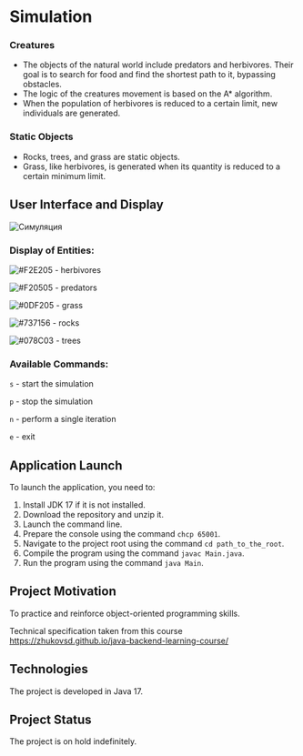 # Simulation

### Creatures
- The objects of the natural world include predators and herbivores. 
Their goal is to search for food and find the shortest path to it, bypassing obstacles. 
- The logic of the creatures movement is based on the A* algorithm. 
- When the population of herbivores is reduced to a certain limit, new individuals are generated.

### Static Objects
- Rocks, trees, and grass are static objects. 
- Grass, like herbivores, is generated when its quantity is reduced to a certain minimum limit.

## User Interface and Display
![Симуляция](https://media.giphy.com/media/v1.Y2lkPTc5MGI3NjExcGNtNTI0azYxN2Vxam94cDUwaHU2cWdjczhndDZuY3Q1bXJ0NnB4OCZlcD12MV9pbnRlcm5hbF9naWZfYnlfaWQmY3Q9Zw/UnStB2OgBXCNKH8ebL/giphy.gif)

### Display of Entities:

  ![#F2E205](https://placehold.it/15/F2E205/000000?text=) - herbivores

  ![#F20505](https://placehold.it/15/F20505/000000?text=) - predators

  ![#0DF205](https://placehold.it/15/0DF205/000000?text=) - grass

  ![#737156](https://placehold.it/15/737156/000000?text=) - rocks

  ![#078C03](https://placehold.it/15/078C03/000000?text=) - trees


### Available Commands:


  `s` - start the simulation

  `p` - stop the simulation

  `n` - perform a single iteration
  
  `e` - exit


## Application Launch
  To launch the application, you need to:

  1. Install JDK 17 if it is not installed.
  2. Download the repository and unzip it.
  3. Launch the command line.
  4. Prepare the console using the command `chcp 65001`.
  5. Navigate to the project root using the command `cd path_to_the_root`.
  6. Compile the program using the command `javac Main.java`.
  7. Run the program using the command `java Main`.

## Project Motivation
To practice and reinforce object-oriented programming skills.

Technical specification taken from this course https://zhukovsd.github.io/java-backend-learning-course/

## Technologies
The project is developed in Java 17.

## Project Status
The project is on hold indefinitely.
